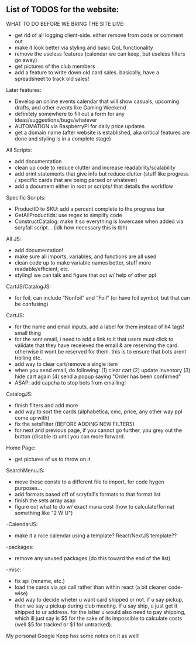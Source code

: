 ## List of TODOS for the website:

WHAT TO DO BEFORE WE BRING THE SITE LIVE:
- get rid of all logging client-side. either remove from code or comment out
- make it look better via styling and basic QoL functionality
- remove the useless features (calendar we can keep, but useless filters go away)
- get pictures of the club members
- add a feature to write down old card sales. basically, have a spreadsheet to track old sales!


Later features:
- Develop an online events calendar that will show casuals, upcoming drafts, and other events like Gaming Weekend
- definitely somewhere to fill out a form for any ideas/suggestions/bugs/whatever
- AUTOMATION via RaspberryPI for daily price updates
- get a domain name (after website is established, aka critical features are done and styling is in a complete stage)

All Scripts:
- add documentation
- clean up code to reduce clutter and increase readability/scalability
- add print statements that give info but reduce clutter (stuff like progress / specific cards that are being parsed or whatever)
- add a document either in root or scripts/ that details the workflow 

Specific Scripts:
- ProductID to SKU: add a percent complete to the progress bar
- GetAllProductIds: use regex to simplify code
- ConstructCatalog: make it so everything is lowercase when added via scryfall script…  (idk how necessary this is tbh)

All JS: 
- add documentation!
- make sure all imports, variables, and functions are all used 
- clean code up to make variable names better, stuff more readable/efficient, etc.
- styling! we can talk and figure that out w/ help of other ppl

CartJS/CatalogJS:
- for foil, can include “Nonfoil” and “Foil” (or have foil symbol, but that can be confusing)

CartJS:
- for the name and email inputs, add a label for them instead of h4 tags! small thing
- for the sent email, i need to add a link to it that users must click to validate that they have receieved the email & are reserving the card. otherwise it wont be reserved for them. this is to ensure that bots arent trolling etc.
- add way to clear cart/remove a single item
- when you send email, do following: (1) clear cart (2) update inventory (3) hide cart again (4) send a popup saying "Order has been confirmed"
- ASAP: add capcha to stop bots from emailing!

CatalogJS:
- finish filters and add more
- add way to sort the cards (alphabetica, cmc, price, any other way ppl come up with)
- fix the setsFilter (BEFORE ADDING NEW FILTERS)
- for next and previous page, if you cannot go further, you grey out the button (disable it) until you can more forward.

Home Page:
- get pictures of us to throw on it

SearchMenuJS:
- move these consts to a different file to import, for code hygen purposes...
- add formats based off of scryfall's formats to that format list
- finish the sets array asap
- figure out what to do w/ exact mana cost (how to calculate/format something like "2 W U")

-CalendarJS:
- make it a nice calendar using a template? React/NextJS template??

-packages:
- remove any unused packages (do this toward the end of the list)

-misc:
- fix api (rename, etc.)
- load the cards via api call rather than within react (a bit cleaner code-wise)
- add way to decide wheter u want card shipped or not. if u say pickup, then we say u pickup during club meeting. if u say ship, u just get it shipped to ur address. for the latter u would also need to pay shipping, which ill just say is $5 for the sake of its impossible to calculate costs (well $5 for tracked or $1 for untracked).

My personal Google Keep has some notes on it as well!